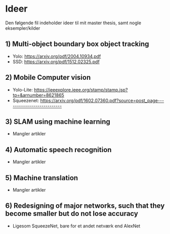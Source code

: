 # Ideer

Den følgende fil indeholder ideer til mit master thesis, samt nogle eksempler/kilder

## 1) Multi-object boundary box object tracking

-   Yolo: https://arxiv.org/pdf/2004.10934.pdf
-   SSD: https://arxiv.org/pdf/1512.02325.pdf

## 2) Mobile Computer vision

-   Yolo-Lite: https://ieeexplore.ieee.org/stamp/stamp.jsp?tp=&arnumber=8621865
-   Squeezenet: https://arxiv.org/pdf/1602.07360.pdf?source=post_page---------------------------

## 3) SLAM using machine learning
-   Mangler artikler

## 4) Automatic speech recognition
-   Mangler artikler

## 5) Machine translation
-   Mangler artikler

## 6) Redesigning of major networks, such that they become smaller but do not lose accuracy
-   Ligesom SqueezeNet, bare for et andet netværk end AlexNet
